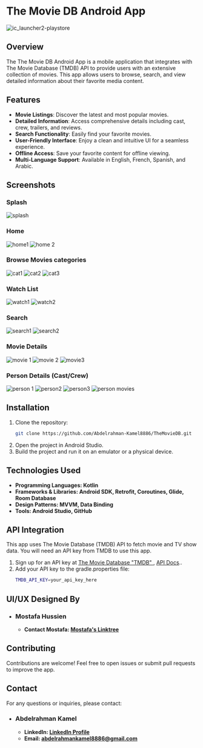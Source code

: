# The Movie DB Android App
![ic_launcher2-playstore](https://github.com/user-attachments/assets/d9259800-d53b-47bb-bdf4-73b982e3970b)


## Overview

The The Movie DB Android App is a mobile application that integrates with The Movie Database (TMDB) API to provide users with an extensive collection of movies. This app allows users to browse, search, and view detailed information about their favorite media content.

## Features

- **Movie Listings**: Discover the latest and most popular movies.
- **Detailed Information**: Access comprehensive details including cast, crew, trailers, and reviews.
- **Search Functionality**: Easily find your favorite movies.
- **User-Friendly Interface**: Enjoy a clean and intuitive UI for a seamless experience.
- **Offline Access**: Save your favorite content for offline viewing.
- **Multi-Language Support**: Available in English, French, Spanish, and Arabic.

## Screenshots

### Splash
![splash](https://github.com/user-attachments/assets/e73d87b4-c365-4855-8686-0db718541f13)

### Home
![home1](https://github.com/user-attachments/assets/1258e7d3-aa2b-483b-a65f-76e94c254cb8)
![home 2](https://github.com/user-attachments/assets/d8d43582-98b1-4708-805b-b7ba114934de)


### Browse Movies categories
![cat1](https://github.com/user-attachments/assets/f8645c55-0e7f-4057-99ca-fd9047d72909)
![cat2](https://github.com/user-attachments/assets/ad367b17-c74b-4ed2-9e42-bb326ea74624)
![cat3](https://github.com/user-attachments/assets/dcd4e77d-95ea-4602-9a0d-98018ccda9a3)
### Watch List
![watch1](https://github.com/user-attachments/assets/9262dc50-9432-452b-9950-fdb4beb909a5)
![watch2](https://github.com/user-attachments/assets/3cf91744-dcf7-4598-81a0-a1f04c2bf436)
### Search
![search1](https://github.com/user-attachments/assets/98e8ca91-89a9-4a68-9157-e1a3cf5cb383)
![search2](https://github.com/user-attachments/assets/29909c1b-f750-46b2-be96-797d157a7a42)


### Movie Details
![movie 1](https://github.com/user-attachments/assets/86cc36a5-a920-4cbf-8524-b825f7b31cd8)
![movie 2](https://github.com/user-attachments/assets/f81d3176-a0d8-4b7d-af6c-ff525da05f23)
![movie3](https://github.com/user-attachments/assets/485bfe50-264d-47b9-b5c4-63e039c9ed7c)

### Person Details (Cast/Crew)
![person 1](https://github.com/user-attachments/assets/d22f9680-2e6e-4d73-9539-e9ecfc2140ef)
![person2](https://github.com/user-attachments/assets/32748c6f-ebf7-4121-8052-e5593bc911e9)
![person3](https://github.com/user-attachments/assets/56f19b0c-094e-45e4-871a-7acb87e5aeed)
![person movies](https://github.com/user-attachments/assets/bc86d887-46f9-4ea2-8472-c05a17824575)


## Installation
1. Clone the repository:
   ```bash
   git clone https://github.com/Abdelrahman-Kamel8886/TheMovieDB.git
2. Open the project in Android Studio.
3. Build the project and run it on an emulator or a physical device.
   
## Technologies Used
- **Programming Languages: Kotlin**
- **Frameworks & Libraries: Android SDK, Retrofit, Coroutines﻿, Glide, Room Database**
- **Design Patterns: MVVM, Data Binding**
- **Tools: Android Studio, GitHub**

## API Integration
This app uses The Movie Database (TMDB) API to fetch movie and TV show data. You will need an API key from TMDB to use this app.

1. Sign up for an API key at [The Movie Database "TMDB" ](https://www.themoviedb.org) , [API Docs](https://developers.themoviedb.org/).. 
2. Add your API key to the gradle.properties file:
   ```bash
   TMDB_API_KEY=your_api_key_here
   
## UI/UX Designed By
- ### Mostafa Hussien
   - **Contact Mostafa: [Mostafa's Linktree](https://linktr.ee/mosta7ahussi3n)**

## Contributing
Contributions are welcome! Feel free to open issues or submit pull requests to improve the app.


## Contact
For any questions or inquiries, please contact:
- ### Abdelrahman Kamel
  - **LinkedIn: [LinkedIn Profile](www.linkedin.com/in/abdelrahman-kamel-7a7457200)**
  - **Email: abdelrahmankamel8886@gmail.com**








